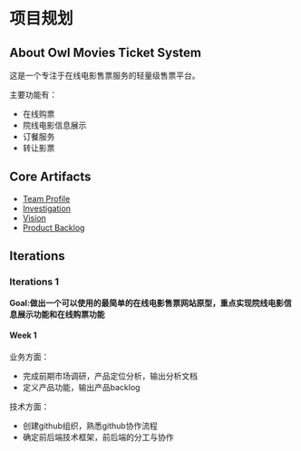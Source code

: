 # 项目规划

## About Owl Movies Ticket System
这是一个专注于在线电影售票服务的轻量级售票平台。

主要功能有：
- 在线购票
- 院线电影信息展示
- 订餐服务
- 转让影票

## Core Artifacts
- [Team Profile](02_Team_profile.md)
- [Investigation](03_Investigation.md)
- [Vision](04_Vision.md)
- [Product Backlog](05_Product_backlog.md)

## Iterations
### Iterations 1
**Goal:做出一个可以使用的最简单的在线电影售票网站原型，重点实现院线电影信息展示功能和在线购票功能**
#### Week 1
业务方面：
- 完成前期市场调研，产品定位分析，输出分析文档
- 定义产品功能，输出产品backlog

技术方面：
- 创建github组织，熟悉github协作流程
- 确定前后端技术框架，前后端的分工与协作
